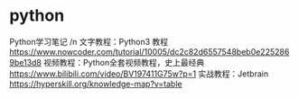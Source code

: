 # python
Python学习笔记
/n 文字教程：Python3 教程 https://www.nowcoder.com/tutorial/10005/dc2c82d6557548beb0e2252869be13d8
视频教程：Python全套视频教程，史上最经典 https://www.bilibili.com/video/BV197411G75w?p=1
实战教程：Jetbrain  https://hyperskill.org/knowledge-map?v=table

